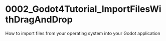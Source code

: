 # 0002_Godot4Tutorial_ImportFilesWithDragAndDrop
How to import files from your operating system into your Godot application
